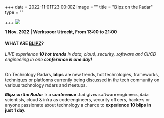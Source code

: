 +++
date = 2022-11-01T23:00:00Z
image = ""
title = "Blipz on the Radar"
type = ""

+++
![](/images/Blipz.jpg)

**1 Nov. 2022 | Werkspoor Utrecht, From 13:00 to 21:00**

#### WHAT ARE [BLIPZ](https://www.blipz.io/)?

###### LIVE experience **10 hot trends** in data, cloud, security, software and CI/CD engineering in one **conference in one day!**

On Technology Radars, **blips** are new trends, hot technologies, frameworks, techniques or platforms currently being discussed in the tech community on various technology radars and meetups.

**_Blipz on the Radar_** is a **conference** that gives software engineers, data scientists, cloud & infra as code engineers, security officers, hackers or anyone passionate about technology a chance to **experience** **10 blips** **in just 1 day.**